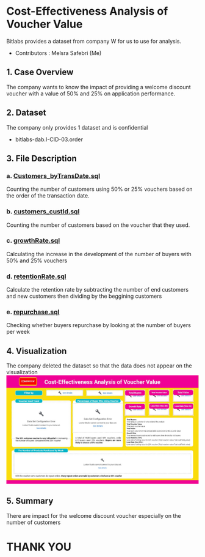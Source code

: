 # Cost-Effectiveness Analysis of Voucher Value
Bitlabs provides a dataset from company W for us to use for analysis.
- Contributors : Melsra Safebri (Me)
## 1. Case Overview
The company wants to know the impact of providing a welcome discount voucher with a value of 50% and 25% on application performance.
## 2. Dataset
The company only provides 1 dataset and is confidential
- bitlabs-dab.I-CID-03.order
## 3. File Description
### a. [Customers_byTransDate.sql](https://github.com/melsrasafebri123/CompanyW_Bitlabs/blob/main/Customers_byTransDate.sql)
Counting the number of customers using 50% or 25% vouchers based on the order of the transaction date.
### b. [customers_custId.sql](https://github.com/melsrasafebri123/CompanyW_Bitlabs/blob/main/customers_custId.sql)
Counting the number of customers based on the voucher that they used.
### c. [growthRate.sql](https://github.com/melsrasafebri123/CompanyW_Bitlabs/blob/main/growthRate.sql)
Calculating the increase in the development of the number of buyers with 50% and 25% vouchers
### d. [retentionRate.sql](https://github.com/melsrasafebri123/CompanyW_Bitlabs/blob/main/retentionRate.sql)
Calculate the retention rate by subtracting the number of end customers and new customers then dividing by the beggining customers
### e. [repurchase.sql](https://github.com/melsrasafebri123/CompanyW_Bitlabs/blob/main/repurchase.sql)
Checking whether buyers repurchase by looking at the number of buyers per week
## 4. Visualization
The company deleted the dataset so that the data does not appear on the visualization
![Viz_CompanyW](https://github.com/melsrasafebri123/CompanyW_Bitlabs/blob/main/Viz_Company%20W.jpeg)
## 5. Summary
There are impact for the welcome discount voucher especially on the number of customers
# THANK YOU
